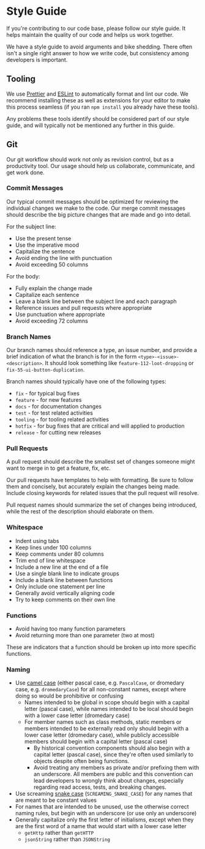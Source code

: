 # Style Guide

If you're contributing to our code base, please follow our style guide. It helps
maintain the quality of our code and helps us work together.

We have a style guide to avoid arguments and bike shedding. There often isn't a
single right answer to how we write code, but consistency among developers is
important.

## Tooling

We use [Prettier] and [ESLint] to automatically format and lint our code. We
recommend installing these as well as extensions for your editor to make this
process seamless (if you ran `npm install` you already have these tools).

Any problems these tools identify should be considered part of our style guide,
and will typically not be mentioned any further in this guide.

## Git

Our git workflow should work not only as revision control, but as a productivity
tool. Our usage should help us collaborate, communicate, and get work done.

### Commit Messages

Our typical commit messages should be optimized for reviewing the individual
changes we make to the code. Our merge commit messages should describe the big
picture changes that are made and go into detail.

For the subject line:

- Use the present tense
- Use the imperative mood
- Capitalize the sentence
- Avoid ending the line with punctuation
- Avoid exceeding 50 columns

For the body:

- Fully explain the change made
- Capitalize each sentence
- Leave a blank line between the subject line and each paragraph
- Reference issues and pull requests where appropriate
- Use punctuation where appropriate
- Avoid exceeding 72 columns

### Branch Names

Our branch names should reference a type, an issue number, and provide a brief
indication of what the branch is for in the form `<type>-<issue>-<description>`.
It should look something like `feature-112-loot-dropping` or
`fix-55-ui-button-duplication`.

Branch names should typically have one of the following types:

- `fix` - for typical bug fixes
- `feature` - for new features
- `docs` - for documentation changes
- `test` - for test related activities
- `tooling` - for tooling related activities
- `hotfix` - for bug fixes that are critical and will applied to production
- `release` - for cutting new releases

### Pull Requests

A pull request should describe the smallest set of changes someone might want to
merge in to get a feature, fix, etc.

Our pull requests have templates to help with formatting. Be sure to follow them
and concisely, but accurately explain the changes being made. Include closing
keywords for related issues that the pull request will resolve.

Pull request names should summarize the set of changes being introduced, while
the rest of the description should elaborate on them.

### Whitespace

- Indent using tabs
- Keep lines under 100 columns
- Keep comments under 80 columns
- Trim end of line whitespace
- Include a new line at the end of a file
- Use a single blank line to indicate groups
- Include a blank line between functions
- Only include one statement per line
- Generally avoid vertically aligning code
- Try to keep comments on their own line

### Functions

- Avoid having too many function parameters
- Avoid returning more than one parameter (two at most)

These are indicators that a function should be broken up into more specific
functions.

### Naming

- Use [camel case] (either pascal case, e.g. `PascalCase`, or dromedary case,
  e.g. `dromedaryCase`) for all non-constant names, except where doing so would
  be prohibitive or confusing
  - Names intended to be global in scope should begin with a capital letter
    (pascal case), while names intended to be local should begin with a lower
    case letter (dromedary case)
  - For member names such as class methods, static members or members intended
    to be externally read only should begin with a lower case letter (dromedary
    case), while publicly accessible members should begin with a capital letter
    (pascal case)
    - By historical convention components should also begin with a capital
      letter (pascal case), since they're often used similarly to objects
      despite often being functions.
    - Avoid treating any members as private and/or prefixing them with an
      underscore. All members are public and this convention can lead developers
      to wrongly think about changes, especially regarding read access, tests,
      and breaking changes.
- Use screaming [snake case] (`SCREAMING_SNAKE_CASE`) for any names that are
  meant to be constant values
- For names that are intended to be unused, use the otherwise correct naming
  rules, but begin with an underscore (or use only an underscore)
- Generally capitalize only the first letter of initialisms, except when they
  are the first word of a name that would start with a lower case letter
  - `getHttp` rather than `getHTTP`
  - `jsonString` rather than `JSONString`

[prettier]: https://prettier.io/
[eslint]: https://eslint.org/
[camel case]: https://en.wikipedia.org/wiki/Camel_case
[snake case]: https://en.wikipedia.org/wiki/Snake_case
